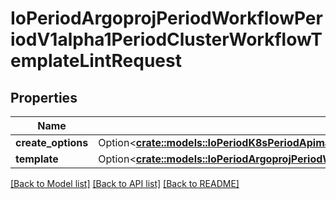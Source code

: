 # IoPeriodArgoprojPeriodWorkflowPeriodV1alpha1PeriodClusterWorkflowTemplateLintRequest

## Properties

Name | Type | Description | Notes
------------ | ------------- | ------------- | -------------
**create_options** | Option<[**crate::models::IoPeriodK8sPeriodApimachineryPeriodPkgPeriodApisPeriodMetaPeriodV1PeriodCreateOptions**](io.k8s.apimachinery.pkg.apis.meta.v1.CreateOptions.md)> |  | [optional]
**template** | Option<[**crate::models::IoPeriodArgoprojPeriodWorkflowPeriodV1alpha1PeriodClusterWorkflowTemplate**](io.argoproj.workflow.v1alpha1.ClusterWorkflowTemplate.md)> |  | [optional]

[[Back to Model list]](../README.md#documentation-for-models) [[Back to API list]](../README.md#documentation-for-api-endpoints) [[Back to README]](../README.md)



